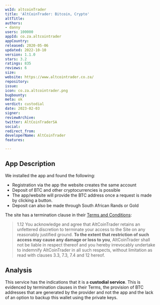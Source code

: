 ```yaml
---
wsId: altcoinTrader
title: 'AltCoinTrader: Bitcoin, Crypto'
altTitle: 
authors:
- danny
users: 100000
appId: co.za.altcointrader
appCountry: 
released: 2020-05-06
updated: 2022-10-10
version: 1.1.0
stars: 3.2
ratings: 835
reviews: 6
size: 
website: https://www.altcointrader.co.za/
repository: 
issue: 
icon: co.za.altcointrader.png
bugbounty: 
meta: ok
verdict: custodial
date: 2023-02-03
signer: 
reviewArchive: 
twitter: AltCoinTraderSA
social: 
redirect_from: 
developerName: AltCoinTrader
features: 

---
```


## App Description 

We installed the app and found the following:

- Registration via the app the website creates the same account
- Deposit of BTC and other cryptocurrencies is possible
- The app/website will provide the BTC address once a request is made by clicking a button. 
- Deposit can also be made through South African Rands or Gold

The site has a termination clause in their [Terms and Conditions](https://www.altcointrader.co.za/terms-and-conditions): 

> 1.12 You acknowledge and agree that AltCoinTrader retains an unfettered discretion to terminate your access to the Site on any reasonably justified ground. **To the extent that restriction of such access may cause any damage or loss to you**, AltCoinTrader shall not be liable in respect thereof and you hereby irrevocably undertake to indemnify AltCoinTrader in all such respects, without limitation as read with clauses 3.3, 7.3, 7.4 and 12 hereof.

## Analysis 

This service has the indications that it is a **custodial service**. This is evidenced by termination clauses in their Terms, the provision of BTC addresses that are generated by the provider and not the app and the lack of an option to backup this wallet using the private keys.
